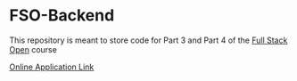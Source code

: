 # FSO-Backend

This repository is meant to store code for Part 3 and Part 4 of the [Full Stack Open](https://fullstackopen.com/en/) course

[Online Application Link](https://fso-backend-y6bo.onrender.com/)